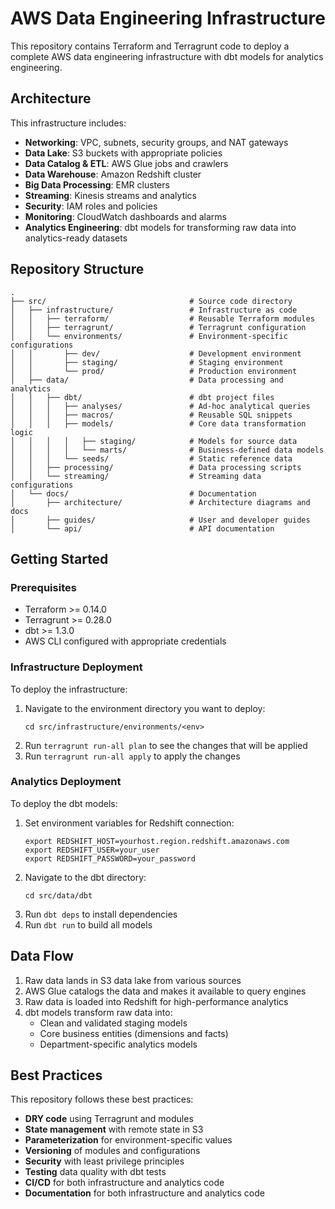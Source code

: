 # AWS Data Engineering Infrastructure

This repository contains Terraform and Terragrunt code to deploy a complete AWS data engineering infrastructure with dbt models for analytics engineering.

## Architecture

This infrastructure includes:

- **Networking**: VPC, subnets, security groups, and NAT gateways
- **Data Lake**: S3 buckets with appropriate policies
- **Data Catalog & ETL**: AWS Glue jobs and crawlers
- **Data Warehouse**: Amazon Redshift cluster
- **Big Data Processing**: EMR clusters
- **Streaming**: Kinesis streams and analytics
- **Security**: IAM roles and policies
- **Monitoring**: CloudWatch dashboards and alarms
- **Analytics Engineering**: dbt models for transforming raw data into analytics-ready datasets

## Repository Structure

```
.
├── src/                                # Source code directory
│   ├── infrastructure/                 # Infrastructure as code
│   │   ├── terraform/                  # Reusable Terraform modules
│   │   ├── terragrunt/                 # Terragrunt configuration
│   │   └── environments/               # Environment-specific configurations
│   │       ├── dev/                    # Development environment
│   │       ├── staging/                # Staging environment
│   │       └── prod/                   # Production environment
│   ├── data/                           # Data processing and analytics
│   │   ├── dbt/                        # dbt project files
│   │   │   ├── analyses/               # Ad-hoc analytical queries
│   │   │   ├── macros/                 # Reusable SQL snippets
│   │   │   ├── models/                 # Core data transformation logic
│   │   │   │   ├── staging/            # Models for source data
│   │   │   │   └── marts/              # Business-defined data models
│   │   │   └── seeds/                  # Static reference data
│   │   ├── processing/                 # Data processing scripts
│   │   └── streaming/                  # Streaming data configurations
│   └── docs/                           # Documentation
│       ├── architecture/               # Architecture diagrams and docs
│       ├── guides/                     # User and developer guides
│       └── api/                        # API documentation
```

## Getting Started

### Prerequisites

- Terraform >= 0.14.0
- Terragrunt >= 0.28.0
- dbt >= 1.3.0
- AWS CLI configured with appropriate credentials

### Infrastructure Deployment

To deploy the infrastructure:

1. Navigate to the environment directory you want to deploy:
   ```
   cd src/infrastructure/environments/<env>
   ```
2. Run `terragrunt run-all plan` to see the changes that will be applied
3. Run `terragrunt run-all apply` to apply the changes

### Analytics Deployment

To deploy the dbt models:

1. Set environment variables for Redshift connection:
   ```
   export REDSHIFT_HOST=yourhost.region.redshift.amazonaws.com
   export REDSHIFT_USER=your_user
   export REDSHIFT_PASSWORD=your_password
   ```
2. Navigate to the dbt directory:
   ```
   cd src/data/dbt
   ```
3. Run `dbt deps` to install dependencies
4. Run `dbt run` to build all models

## Data Flow

1. Raw data lands in S3 data lake from various sources
2. AWS Glue catalogs the data and makes it available to query engines
3. Raw data is loaded into Redshift for high-performance analytics
4. dbt models transform raw data into:
   - Clean and validated staging models
   - Core business entities (dimensions and facts)
   - Department-specific analytics models

## Best Practices

This repository follows these best practices:

- **DRY code** using Terragrunt and modules
- **State management** with remote state in S3
- **Parameterization** for environment-specific values
- **Versioning** of modules and configurations
- **Security** with least privilege principles
- **Testing** data quality with dbt tests
- **CI/CD** for both infrastructure and analytics code
- **Documentation** for both infrastructure and analytics code